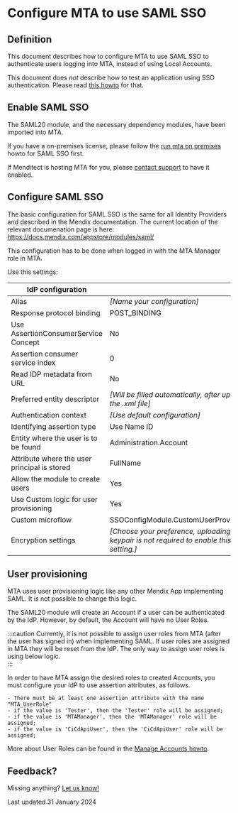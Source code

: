 # Configure MTA to use SAML SSO

## Definition

This document describes how to configure MTA to use SAML SSO to authenticate users logging into MTA, instead of using Local Accounts.

This document does *not* describe how to test an application using SSO authentication. Please read [this howto](../design-tests/test-without-local-account) for that.

## Enable SAML SSO
The SAML20 module, and the necessary dependency modules, have been imported into MTA. 

If you have a on-premises license, please follow the [run mta on premises](run-mta-on-premise#saml-sso) howto for SAML SSO first.

If Menditect is hosting MTA for you, please [contact support](mailto:support@menditect.com) to have it enabled. 


## Configure SAML SSO

The basic configuration for SAML SSO is the same for all Identity Providers and described in the Mendix documentation. The current location of the relevant documenation page is here: https://docs.mendix.com/appstore/modules/saml/

This configuration has to be done when logged in with the MTA Manager role in MTA.

Use this settings:

| IdP configuration                            |                                                                                         |
| -------------------------------------------- | --------------------------------------------------------------------------------------- |
| Alias                                        | *[Name your configuration]*                                                             |
| Response protocol binding                    | POST_BINDING                                                                            |
| Use AssertionConsumerService Concept         | No                                                                                      |
| Assertion consumer service index             | 0                                                                                       |
| Read IDP metadata from URL                   | No                                                                                      |
| Preferred entity descriptor                  | *[Will be filled automatically, after uploading the .xml file]*                         |
| Authentication context                       | *[Use default configuration]*                                                           |
| Identifying assertion type                   | Use Name ID                                                                             |
| Entity where the user is to be found         | Administration.Account                                                                  |
| Attribute where the user principal is stored | FullName                                                                                |
| Allow the module to create users             | Yes                                                                                     |
| Use Custom logic for user provisioning       | Yes                                                                                     |
| Custom microflow                             | SSOConfigModule.CustomUserProvisioning                                                  |
| Encryption settings                          | *[Choose your preference, uploading a keypair is not required to enable this setting.]* |


## User provisioning

MTA uses user provisioning logic like any other Mendix App implementing SAML. It is not possible to change this logic.

The SAML20 module will create an Account if a user can be authenticated by the IdP. However, by default, the Account will have no User Roles. 

:::caution
Currently, it is not possible to assign user roles from MTA (after the user has signed in) when implementing SAML. If user roles are assigned in MTA they will be reset from the IdP. The only way to assign user roles is using below logic.  
:::

In order to have MTA assign the desired roles to created Accounts, you must configure your IdP to use assertion attributes, as follows.

```
- There must be at least one assertion attribute with the name "MTA_UserRole"
- if the value is 'Tester', then the 'Tester' role will be assigned;
- if the value is 'MTAManager', then the 'MTAManager' role will be assigned;
- if the value is 'CiCdApiUser', then the 'CiCdApiUser' role will be assigned;
```

More about User Roles can be found in the [Manage Accounts howto](manage-accounts#mta-user-roles).

## Feedback?
Missing anything? [Let us know!](mailto:support@menditect.com)

Last updated 31 January 2024

